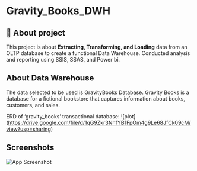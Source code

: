 
# Gravity_Books_DWH



## 🚀 About project

This project is about **Extracting, Transforming, and Loading** data from an OLTP database to create a functional Data Warehouse. Conducted analysis and reporting using SSIS, SSAS, and Power bi.


## About Data Warehouse

The data selected to be used is GravityBooks Database.
Gravity Books is a database for a fictional bookstore that captures information about books, customers, and sales. 

ERD of ‘gravity_books’ transactional database:
![plot] (https://drive.google.com/file/d/1qG9Zkr3NhfYB1FpOm4g9Le68JfCk09cM/view?usp=sharing)

## Screenshots

![App Screenshot](https://drive.google.com/file/d/1qG9Zkr3NhfYB1FpOm4g9Le68JfCk09cM/view?usp=sharing)


